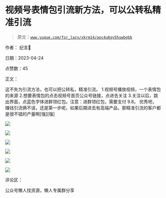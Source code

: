 # 视频号表情包引流新方法，可以公转私精准引流

> 原文：[`www.yuque.com/for_lazy/xkrm14/aoc4u6gy5huwbgbb`](https://www.yuque.com/for_lazy/xkrm14/aoc4u6gy5huwbgbb)



作者： 纪言🍃



日期：2023-04-24



点赞数：45



正文：



这不失为引流方法，也可以把公转私，精准引流。 1.视频号播放视频，一个表情包的来源 2.想要表情包的点击视频号首页公众号链接，点进去关注 3.关注以后，跳出界面，点蓝色字体进群领红包。注意：进群领红包，需要支付 9.8。 优秀吧，赚钱引流俩不误，还是第一步呢，如果后期进去有高端产品，那精准引流的客户都是很不错的产量啊[强][强]



![](img/1ab8ce541f661173057c063b475f1754.png)



![](img/50d0512d84535a26bbb03777f6cc7099.png)



![](img/2e936d8f13d1a196a1352c0c54758262.png)



![](img/daeb79bd4a4aee8b30e7b7cf67bf0306.png)



![](img/14b818c1951748a174c19c965eb6851d.png)



![](img/b74f5b4990a475e492168f9f0f240b4a.png)



评论区：



公众号懒人找资源，懒人专属群分享

